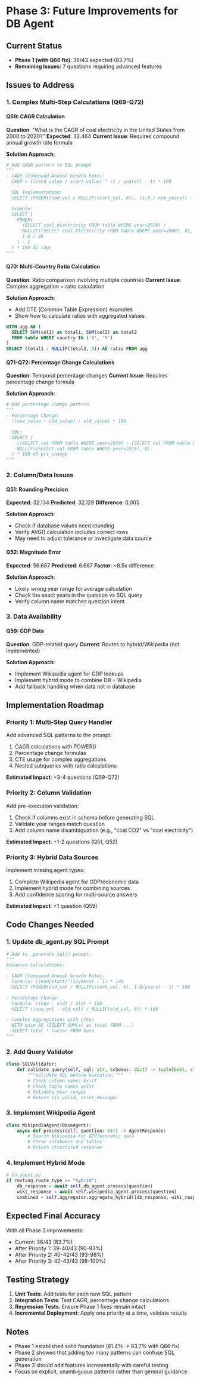 # Phase 3: Future Improvements for DB Agent

## Current Status
- **Phase 1 (with Q66 fix)**: 36/43 expected (83.7%)
- **Remaining Issues**: 7 questions requiring advanced features

## Issues to Address

### 1. Complex Multi-Step Calculations (Q69-Q72)

#### Q69: CAGR Calculation
**Question**: "What is the CAGR of coal electricity in the United States from 2000 to 2020?"
**Expected**: 32.464
**Current Issue**: Requires compound annual growth rate formula

**Solution Approach**:
```python
# Add CAGR pattern to SQL prompt
"""
- CAGR (Compound Annual Growth Rate):
  CAGR = (((end_value / start_value) ^ (1 / years)) - 1) * 100

  SQL Implementation:
  SELECT (POWER((end_val / NULLIF(start_val, 0)), (1.0 / num_years)) - 1) * 100

  Example:
  SELECT (
    POWER(
      (SELECT coal_electricity FROM table WHERE year=2020) /
      NULLIF((SELECT coal_electricity FROM table WHERE year=2000), 0),
      1.0 / 20
    ) - 1
  ) * 100 AS cagr
"""
```

#### Q70: Multi-Country Ratio Calculation
**Question**: Ratio comparison involving multiple countries
**Current Issue**: Complex aggregation + ratio calculation

**Solution Approach**:
- Add CTE (Common Table Expression) examples
- Show how to calculate ratios with aggregated values
```sql
WITH agg AS (
  SELECT SUM(col1) as total1, SUM(col2) as total2
  FROM table WHERE country IN ('X', 'Y')
)
SELECT (total1 / NULLIF(total2, 0)) AS ratio FROM agg
```

#### Q71-Q72: Percentage Change Calculations
**Question**: Temporal percentage changes
**Current Issue**: Requires percentage change formula

**Solution Approach**:
```python
# Add percentage change pattern
"""
- Percentage Change:
  ((new_value - old_value) / old_value) * 100

  SQL:
  SELECT (
    ((SELECT val FROM table WHERE year=2020) - (SELECT val FROM table WHERE year=2015)) /
    NULLIF((SELECT val FROM table WHERE year=2015), 0)
  ) * 100 AS pct_change
"""
```

### 2. Column/Data Issues

#### Q51: Rounding Precision
**Expected**: 32.134
**Predicted**: 32.129
**Difference**: 0.005

**Solution Approach**:
- Check if database values need rounding
- Verify AVG() calculation includes correct rows
- May need to adjust tolerance or investigate data source

#### Q52: Magnitude Error
**Expected**: 56.687
**Predicted**: 6.687
**Factor**: ~8.5x difference

**Solution Approach**:
- Likely wrong year range for average calculation
- Check the exact years in the question vs SQL query
- Verify column name matches question intent

### 3. Data Availability

#### Q59: GDP Data
**Question**: GDP-related query
**Current**: Routes to hybrid/Wikipedia (not implemented)

**Solution Approach**:
- Implement Wikipedia agent for GDP lookups
- Implement hybrid mode to combine DB + Wikipedia
- Add fallback handling when data not in database

## Implementation Roadmap

### Priority 1: Multi-Step Query Handler
Add advanced SQL patterns to the prompt:
1. CAGR calculations with POWER()
2. Percentage change formulas
3. CTE usage for complex aggregations
4. Nested subqueries with ratio calculations

**Estimated Impact**: +3-4 questions (Q69-Q72)

### Priority 2: Column Validation
Add pre-execution validation:
1. Check if columns exist in schema before generating SQL
2. Validate year ranges match question
3. Add column name disambiguation (e.g., "coal CO2" vs "coal electricity")

**Estimated Impact**: +1-2 questions (Q51, Q52)

### Priority 3: Hybrid Data Sources
Implement missing agent types:
1. Complete Wikipedia agent for GDP/economic data
2. Implement hybrid mode for combining sources
3. Add confidence scoring for multi-source answers

**Estimated Impact**: +1 question (Q59)

## Code Changes Needed

### 1. Update db_agent.py SQL Prompt
```python
# Add to _generate_sql() prompt:
"""
Advanced Calculations:

- CAGR (Compound Annual Growth Rate):
  Formula: ((end/start)^(1/years) - 1) * 100
  SELECT (POWER(end_val / NULLIF(start_val, 0), 1.0/years) - 1) * 100

- Percentage Change:
  Formula: ((new - old) / old) * 100
  SELECT ((new_val - old_val) / NULLIF(old_val, 0)) * 100

- Complex Aggregations with CTEs:
  WITH base AS (SELECT SUM(x) as total FROM ...)
  SELECT total * factor FROM base
"""
```

### 2. Add Query Validator
```python
class SQLValidator:
    def validate_query(self, sql: str, schemas: dict) -> tuple[bool, str]:
        """Validate SQL before execution."""
        # Check column names exist
        # Check table names exist
        # Validate year ranges
        # Return (is_valid, error_message)
```

### 3. Implement Wikipedia Agent
```python
class WikipediaAgent(BaseAgent):
    async def process(self, question: str) -> AgentResponse:
        # Search Wikipedia for GDP/economic data
        # Parse infoboxes and tables
        # Return structured response
```

### 4. Implement Hybrid Mode
```python
# In agent.py
if routing.route_type == "hybrid":
    db_response = await self.db_agent.process(question)
    wiki_response = await self.wikipedia_agent.process(question)
    combined = self.aggregator.aggregate_hybrid([db_response, wiki_response])
```

## Expected Final Accuracy

With all Phase 3 improvements:
- Current: 36/43 (83.7%)
- After Priority 1: 39-40/43 (90-93%)
- After Priority 2: 40-42/43 (93-98%)
- After Priority 3: 42-43/43 (98-100%)

## Testing Strategy

1. **Unit Tests**: Add tests for each new SQL pattern
2. **Integration Tests**: Test CAGR, percentage change calculations
3. **Regression Tests**: Ensure Phase 1 fixes remain intact
4. **Incremental Deployment**: Apply one priority at a time, validate results

## Notes

- Phase 1 established solid foundation (81.4% → 83.7% with Q66 fix)
- Phase 2 showed that adding too many patterns can confuse SQL generation
- Phase 3 should add features incrementally with careful testing
- Focus on explicit, unambiguous patterns rather than general guidance
